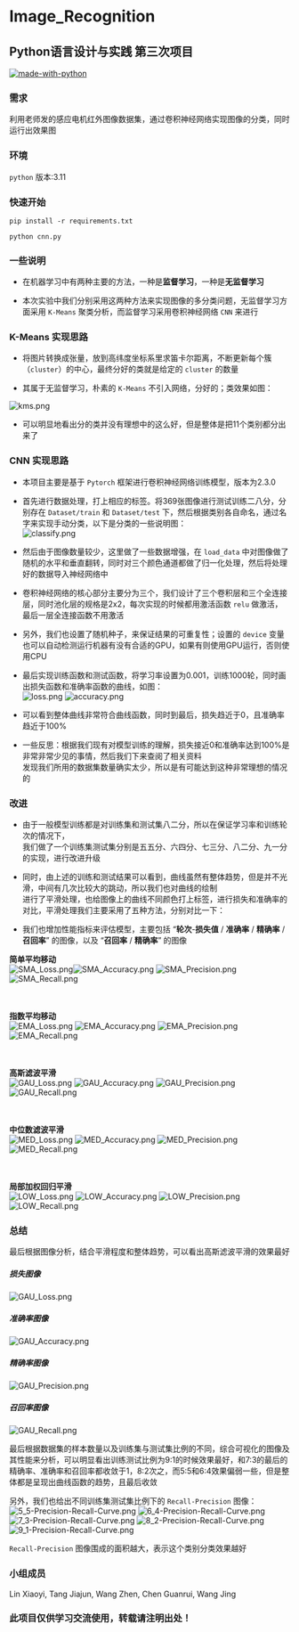 # Image_Recognition

## Python语言设计与实践 第三次项目

[![made-with-python](https://img.shields.io/badge/Made%20with-Python-1f425f.svg)](https://www.python.org/)

### 需求

利用老师发的感应电机红外图像数据集，通过卷积神经网络实现图像的分类，同时运行出效果图

### 环境

`python` 版本:3.11

### 快速开始

```
pip install -r requirements.txt

python cnn.py
```

### 一些说明

- 在机器学习中有两种主要的方法，一种是**监督学习**，一种是**无监督学习**


- 本次实验中我们分别采用这两种方法来实现图像的多分类问题，无监督学习方面采用 `K-Means` 聚类分析，而监督学习采用卷积神经网络 `CNN` 来进行

### K-Means 实现思路

- 将图片转换成张量，放到高纬度坐标系里求笛卡尔距离，不断更新每个簇（`cluster`）的中心，最终分好的类就是给定的 `cluster` 的数量


- 其属于无监督学习，朴素的 `K-Means` 不引入网络，分好的；类效果如图：<br/>

![kms.png](K_Means%2Fkms.png)

- 可以明显地看出分的类并没有理想中的这么好，但是整体是把11个类别都分出来了

### CNN 实现思路

- 本项目主要是基于 `Pytorch` 框架进行卷积神经网络训练模型，版本为2.3.0


- 首先进行数据处理，打上相应的标签。将369张图像进行测试训练二八分，分别存在 `Dataset/train` 和 `Dataset/test` 下，然后根据类别各自命名，通过名字来实现手动分类，以下是分类的一些说明图：<br/>
![classify.png](classify.png)


- 然后由于图像数量较少，这里做了一些数据增强，在 `load_data` 中对图像做了随机的水平和垂直翻转，同时对三个颜色通道都做了归一化处理，然后将处理好的数据导入神经网络中


- 卷积神经网络的核心部分主要分为三个，我们设计了三个卷积层和三个全连接层，同时池化层的规格是2x2，每次实现的时候都用激活函数 `relu` 做激活，最后一层全连接函数不用激活


- 另外，我们也设置了随机种子，来保证结果的可重复性；设置的 `device` 变量也可以自动检测运行机器有没有合适的GPU，如果有则使用GPU运行，否则使用CPU


- 最后实现训练函数和测试函数，将学习率设置为0.001，训练1000轮，同时画出损失函数和准确率函数的曲线，如图：<br/>
  ![loss.png](loss.png)
  ![accuracy.png](accuracy.png)


- 可以看到整体曲线非常符合曲线函数，同时到最后，损失趋近于0，且准确率趋近于100%


- 一些反思：根据我们现有对模型训练的理解，损失接近0和准确率达到100%是非常非常少见的事情，然后我们下来查阅了相关资料<br/>
发现我们所用的数据集数量确实太少，所以是有可能达到这种非常理想的情况的

### 改进

- 由于一般模型训练都是对训练集和测试集八二分，所以在保证学习率和训练轮次的情况下，<br/>
我们做了一个训练集测试集分别是五五分、六四分、七三分、八二分、九一分的实现，进行改进升级


- 同时，由上述的训练和测试结果可以看到，曲线虽然有整体趋势，但是并不光滑，中间有几次比较大的跳动，所以我们也对曲线的绘制<br/>
进行了平滑处理，也给图像上的曲线不同颜色打上标签，进行损失和准确率的对比，平滑处理我们主要采用了五种方法，分别对比一下：


- 我们也增加性能指标来评估模型，主要包括 “**轮次**-**损失值** / **准确率** / **精确率** / **召回率**” 的图像，以及 “**召回率** / **精确率**” 的图像

**简单平均移动** <br/>
![SMA_Loss.png](Model_V3%2FSMA_Loss.png)![SMA_Accuracy.png](Model_V3%2FSMA_Accuracy.png)
![SMA_Precision.png](Model_V3%2FSMA_Precision.png)![SMA_Recall.png](Model_V3%2FSMA_Recall.png)
<br/>
<br/>
<br/>

**指数平均移动** <br/>
![EMA_Loss.png](Model_V3%2FEMA_Loss.png)
![EMA_Accuracy.png](Model_V3%2FEMA_Accuracy.png)
![EMA_Precision.png](Model_V3%2FEMA_Precision.png)
![EMA_Recall.png](Model_V3%2FEMA_Recall.png)
<br/>
<br/>
<br/>

**高斯滤波平滑** <br/>
![GAU_Loss.png](Model_V3%2FGAU_Loss.png)
![GAU_Accuracy.png](Model_V3%2FGAU_Accuracy.png)
![GAU_Precision.png](Model_V3%2FGAU_Precision.png)
![GAU_Recall.png](Model_V3%2FGAU_Recall.png)
<br/>
<br/>
<br/>

**中位数滤波平滑** <br/>
![MED_Loss.png](Model_V3%2FMED_Loss.png)
![MED_Accuracy.png](Model_V3%2FMED_Accuracy.png)
![MED_Precision.png](Model_V3%2FMED_Precision.png)
![MED_Recall.png](Model_V3%2FMED_Recall.png)
<br/>
<br/>
<br/>

**局部加权回归平滑** <br/>
![LOW_Loss.png](Model_V3%2FLOW_Loss.png)
![LOW_Accuracy.png](Model_V3%2FLOW_Accuracy.png)
![LOW_Precision.png](Model_V3%2FLOW_Precision.png)
![LOW_Recall.png](Model_V3%2FLOW_Recall.png)

### 总结

最后根据图像分析，结合平滑程度和整体趋势，可以看出高斯滤波平滑的效果最好

##### 损失图像

![GAU_Loss.png](Model_V3%2FGAU_Loss.png)

##### 准确率图像

![GAU_Accuracy.png](Model_V3%2FGAU_Accuracy.png)

##### 精确率图像

![GAU_Precision.png](Model_V3%2FGAU_Precision.png)

##### 召回率图像

![GAU_Recall.png](Model_V3%2FGAU_Recall.png)

最后根据数据集的样本数量以及训练集与测试集比例的不同，综合可视化的图像及其性能来分析，可以明显看出训练测试比例为9:1的时候效果最好，和7:3的最后的精确率、准确率和召回率都收敛于1，8:2次之，而5:5和6:4效果偏弱一些，但是整体都是呈现出曲线函数的趋势，且最后收敛

另外，我们也给出不同训练集测试集比例下的 `Recall-Precision` 图像：<br/>
![5_5-Precision-Recall-Curve.png](Model_V3%2F5_5-Precision-Recall-Curve.png)
![6_4-Precision-Recall-Curve.png](Model_V3%2F6_4-Precision-Recall-Curve.png)
![7_3-Precision-Recall-Curve.png](Model_V3%2F7_3-Precision-Recall-Curve.png)
![8_2-Precision-Recall-Curve.png](Model_V3%2F8_2-Precision-Recall-Curve.png)
![9_1-Precision-Recall-Curve.png](Model_V3%2F9_1-Precision-Recall-Curve.png)

`Recall-Precision` 图像围成的面积越大，表示这个类别分类效果越好

### 小组成员

Lin Xiaoyi, Tang Jiajun, Wang Zhen, Chen Guanrui, Wang Jing

### 此项目仅供学习交流使用，转载请注明出处！
